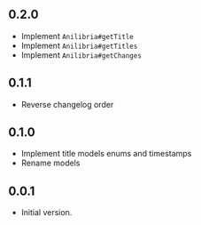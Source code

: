 ## 0.2.0

-   Implement `Anilibria#getTitle`
-   Implement `Anilibria#getTitles`
-   Implement `Anilibria#getChanges`

## 0.1.1

-   Reverse changelog order

## 0.1.0

-   Implement title models enums and timestamps
-   Rename models

## 0.0.1

-   Initial version.

